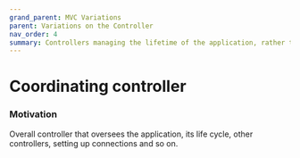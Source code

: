 ```yaml
---
grand_parent: MVC Variations
parent: Variations on the Controller
nav_order: 4
summary: Controllers managing the lifetime of the application, rather than a specific View.
---
```

# Coordinating controller

### Motivation

Overall controller that oversees the application, its life cycle,
other controllers, setting up connections and so on.

